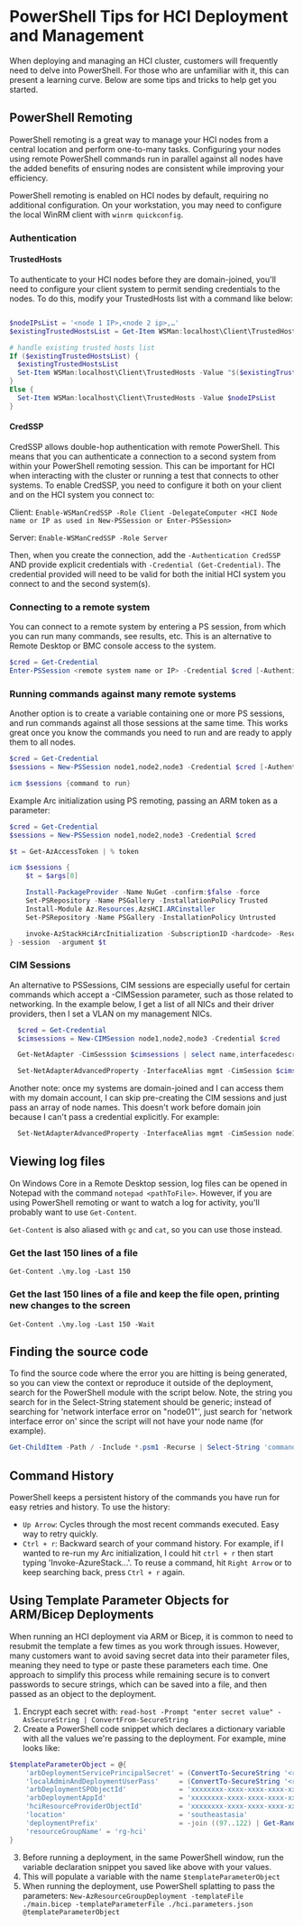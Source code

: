 # PowerShell Tips for HCI Deployment and Management

When deploying and managing an HCI cluster, customers will frequently need to delve into PowerShell. For those who are unfamiliar with it, this can present a learning curve. Below are some tips and tricks to help get you started.

## PowerShell Remoting

PowerShell remoting is a great way to manage your HCI nodes from a central location and perform one-to-many tasks. Configuring your nodes using remote PowerShell commands run in parallel against all nodes have the added benefits of ensuring nodes are consistent while improving your efficiency.

PowerShell remoting is enabled on HCI nodes by default, requiring no additional configuration. On your workstation, you may need to configure the local WinRM client with `winrm quickconfig`.

### Authentication

#### TrustedHosts

To authenticate to your HCI nodes before they are domain-joined, you'll need to configure your client system to permit sending credentials to the nodes. To do this, modify your TrustedHosts list with a command like below:

  ```powershell
  
  $nodeIPsList = '<node 1 IP>,<node 2 ip>,…'
  $existingTrustedHostsList = Get-Item WSMan:localhost\Client\TrustedHosts

  # handle existing trusted hosts list
  If ($existingTrustedHostsList) {
    $existingTrustedHostsList
    Set-Item WSMan:localhost\Client\TrustedHosts -Value "$($existingTrustedHostsList.Value),<node 1 IP>,<node 2 ip>,…"
  }
  Else {
    Set-Item WSMan:localhost\Client\TrustedHosts -Value $nodeIPsList
  }
  ```

#### CredSSP

CredSSP allows double-hop authentication with remote PowerShell. This means that you can authenticate a connection to a second system from within your PowerShell remoting session. This can be important for HCI when interacting with the cluster or running a test that connects to other systems. To enable CredSSP, you need to configure it both on your client and on the HCI system you connect to:

Client: `Enable-WSManCredSSP -Role Client -DelegateComputer <HCI Node name or IP as used in New-PSSession or Enter-PSSession>`

Server: `Enable-WSManCredSSP -Role Server`

Then, when you create the connection, add the `-Authentication CredSSP` AND provide explicit credentials with `-Credential (Get-Credential)`. The credential provided will need to be valid for both the initial HCI system you connect to and the second system(s).

### Connecting to a remote system

You can connect to a remote system by entering a PS session, from which you can run many commands, see results, etc. This is an alternative to Remote Desktop or BMC console access to the system. 

```powershell
$cred = Get-Credential
Enter-PSSession <remote system name or IP> -Credential $cred [-Authentication CredSSP]
```

### Running commands against many remote systems

Another option is to create a variable containing one or more PS sessions, and run commands against all those sessions at the same time. This works great once you know the commands you need to run and are ready to apply them to all nodes. 

```powershell
$cred = Get-Credential
$sessions = New-PSSession node1,node2,node3 -Credential $cred [-Authentication CredSSP]

icm $sessions {command to run}
```

Example Arc initialization using PS remoting, passing an ARM token as a parameter:

```powershell
$cred = Get-Credential
$sessions = New-PSSession node1,node2,node3 -Credential $cred

$t = Get-AzAccessToken | % token

icm $sessions {
    $t = $args[0]

    Install-PackageProvider -Name NuGet -confirm:$false -force
    Set-PSRepository -Name PSGallery -InstallationPolicy Trusted
    Install-Module Az.Resources,AzsHCI.ARCinstaller
    Set-PSRepository -Name PSGallery -InstallationPolicy Untrusted

    invoke-AzStackHciArcInitialization -SubscriptionID <hardcode> -ResourceGroup <hardcode> -TenantID <hardcode> -Cloud AzureCloud -AccountID <hardcode> -Region <hardcode> -ArmAccessToken $t
} -session  -argument $t

```

### CIM Sessions

An alternative to PSSessions, CIM sessions are especially useful for certain commands which accept a -CIMSession parameter, such as those related to networking. In the example below, I get a list of all NICs and their driver providers, then I set a VLAN on my management NICs.

```powershell
  $cred = Get-Credential
  $cimsessions = New-CIMSession node1,node2,node3 -Credential $cred

  Get-NetAdapter -CimSesssion $cimsessions | select name,interfacedescription,driverprovider

  Set-NetAdapterAdvancedProperty -InterfaceAlias mgmt -CimSession $cimsessions -DisplayName 'VLAN ID' -DisplayValue 123
```

Another note: once my systems are domain-joined and I can access them with my domain account, I can skip pre-creating the CIM sessions and just pass an array of node names. This doesn't work before domain join because I can't pass a credential explicitly. For example:

```powershell
  Set-NetAdapterAdvancedProperty -InterfaceAlias mgmt -CimSession node1,node2,node3 -DisplayName 'VLAN ID' -DisplayValue 123
```


## Viewing log files

On Windows Core in a Remote Desktop session, log files can be opened in Notepad with the command `notepad <pathToFile>`. However, if you are using PowerShell remoting or want to watch a log for activity, you'll probably want to use `Get-Content`.

`Get-Content` is also aliased with `gc` and `cat`, so you can use those instead. 

### Get the last 150 lines of a file

`Get-Content .\my.log -Last 150`

### Get the last 150 lines of a file and keep the file open, printing new changes to the screen

`Get-Content .\my.log -Last 150 -Wait`

## Finding the source code

To find the source code where the error you are hitting is being generated, so you can view the context or reproduce it outside of the deployment, search for the PowerShell module with the script below. Note, the string you search for in the Select-String statement should be generic; instead of searching for 'network interface error on "node01"', just search for 'network interface error on' since the script will not have your node name (for example).

  ```powershell
  Get-ChildItem -Path / -Include *.psm1 -Recurse | Select-String 'command or message to find'
  ```

## Command History

PowerShell keeps a persistent history of the commands you have run for easy retries and history. To use the history:

- `Up Arrow`: Cycles through the most recent commands executed. Easy way to retry quickly. 
- `Ctrl + r`: Backward search of your command history. For example, if I wanted to re-run my Arc initialization, I could hit `ctrl + r` then start typing 'Invoke-AzureStack...'. To reuse a command, hit `Right Arrow` or to keep searching back, press `Ctrl + r` again.

## Using Template Parameter Objects for ARM/Bicep Deployments

When running an HCI deployment via ARM or Bicep, it is common to need to resubmit the template a few times as you work through issues. However, many customers want to avoid saving secret data into their parameter files, meaning they need to type or paste these parameters each time. One approach to simplify this process while remaining secure is to convert passwords to secure strings, which can be saved into a file, and then passed as an object to the deployment. 

1. Encrypt each secret with: `read-host -Prompt "enter secret value" -AsSecureString | ConvertFrom-SecureString`
2. Create a PowerShell code snippet which declares a dictionary variable with all the values we're passing to the deployment. For example, mine looks like:

```powershell
$templateParameterObject = @{
    'arbDeploymentServicePrincipalSecret' = (ConvertTo-SecureString '<redacted>' | ConvertFrom-SecureString -AsPlainText )
    'localAdminAndDeploymentUserPass'     = (ConvertTo-SecureString '<redacted>' | ConvertFrom-SecureString -AsPlainText)
    'arbDeploymentSPObjectId'             = 'xxxxxxxx-xxxx-xxxx-xxxx-xxxxxxxxxxxx'
    'arbDeploymentAppId'                  = 'xxxxxxxx-xxxx-xxxx-xxxx-xxxxxxxxxxxx'
    'hciResourceProviderObjectId'         = 'xxxxxxxx-xxxx-xxxx-xxxx-xxxxxxxxxxxx'
    'location'                            = 'southeastasia'
    'deploymentPrefix'                    = -join ((97..122) | Get-Random -Count 5 | ForEach-Object { [char]$_ }) 
    'resourceGroupName' = 'rg-hci'
}
```

3. Before running a deployment, in the same PowerShell window, run the variable declaration snippet you saved like above with your values.
1. This will populate a variable with the name `$templateParameterObject`
1. When running the deployment, use PowerShell splatting to pass the parameters: `New-AzResourceGroupDeployment -templateFile ./main.bicep -templateParameterFile ./hci.parameters.json @templateParameterObject`